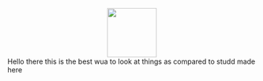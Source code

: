 <div id="header" align="center">
  <img src="https://i1.wp.com/www.statecollegegirlscouts.org/wp-content/uploads/2019/08/Cadette-Coding-for-good-1.png?fit=319%2C319&ssl=1" width="100"/>
</div>
Hello there this is the best wua to look at things as compared to studd made here
